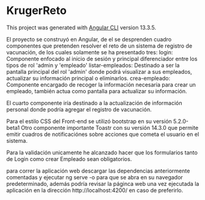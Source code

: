 # KrugerReto

This project was generated with [Angular CLI](https://github.com/angular/angular-cli) version 13.3.5.

El proyecto se construyó en Angular, de el se desprenden cuadro componentes que pretenden resolver el reto de un sistema de registro de vacunación, de los cuales solamente se ha presentado tres:
  login: Componente enfocado al inicio de sesión y principal diferenciador entre los tipos de rol 'admin y 'empleado'
  listar-empleados: Destinado a ser la pantalla principal del rol 'admin' donde podrá visualizar a sus empleados, actualizar su información principal o eliminarlos.
  crea-empleado: Componente encargado de recoger la información necesaria para crear un empleado, también actua como pantalla para actualizar su información.
  
El cuarto componente iría destinado a la actualización de información personal donde podría agregar el registro de vacunación.

Para el estilo CSS del Front-end se utilizó bootstrap en su versión 5.2.0-beta1
Otro componente importante Toastr con su versión 14.3.0 que permite emitir cuadros de notificaciónes sobre acciones que cometa el usuario en el sistema.

Para la validación unicamente he alcanzado hacer que los formularios tanto de Login como crear Empleado sean obligatorios.

para correr la aplicación web descargar las dependencias anteriormente comentadas y ejecutar ng serve -o para que se abra en su navegador predeterminado, además podría revisar la páginca web una vez ejecutada la aplicación en la dirección http://localhost:4200/ en caso de preferirlo.
